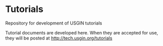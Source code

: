 Tutorials
=========

Repository for development of USGIN tutorials

Tutorial documents are developed here. When they are accepted for use, they will be posted at http://tech.usgin.org/tutorials
